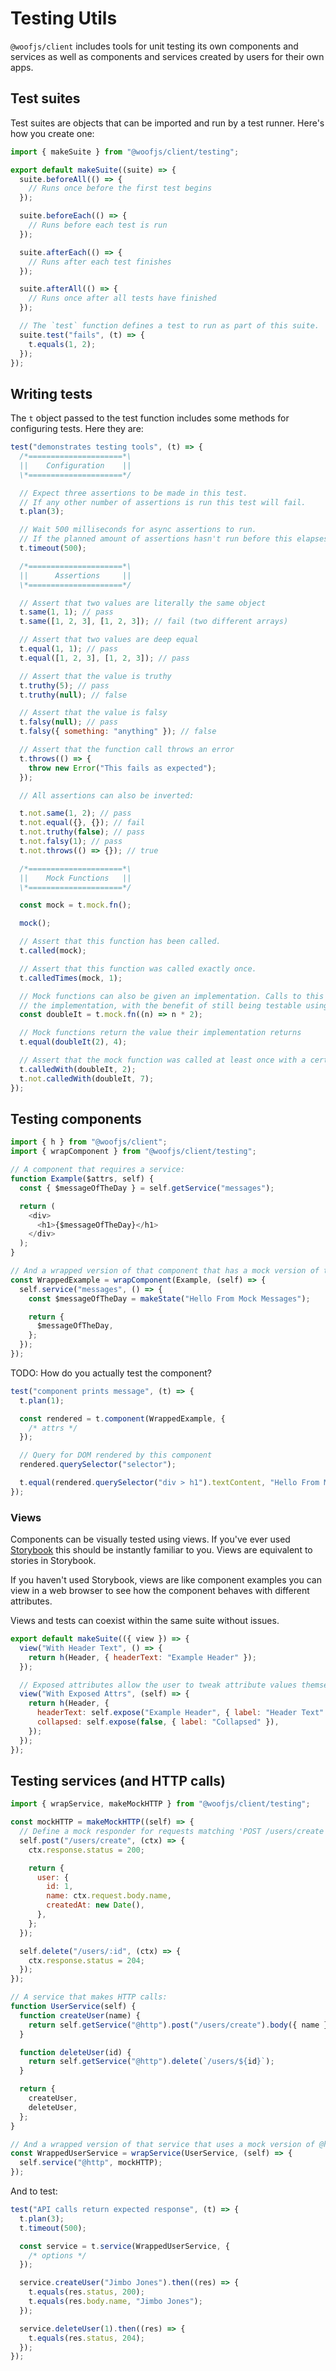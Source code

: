 # Testing Utils

`@woofjs/client` includes tools for unit testing its own components and services as well as components and services created by users for their own apps.

## Test suites

Test suites are objects that can be imported and run by a test runner. Here's how you create one:

```js
import { makeSuite } from "@woofjs/client/testing";

export default makeSuite((suite) => {
  suite.beforeAll(() => {
    // Runs once before the first test begins
  });

  suite.beforeEach(() => {
    // Runs before each test is run
  });

  suite.afterEach(() => {
    // Runs after each test finishes
  });

  suite.afterAll(() => {
    // Runs once after all tests have finished
  });

  // The `test` function defines a test to run as part of this suite.
  suite.test("fails", (t) => {
    t.equals(1, 2);
  });
});
```

## Writing tests

The `t` object passed to the test function includes some methods for configuring tests. Here they are:

```js
test("demonstrates testing tools", (t) => {
  /*=====================*\
  ||    Configuration    ||
  \*=====================*/

  // Expect three assertions to be made in this test.
  // If any other number of assertions is run this test will fail.
  t.plan(3);

  // Wait 500 milliseconds for async assertions to run.
  // If the planned amount of assertions hasn't run before this elapses the test will fail.
  t.timeout(500);

  /*=====================*\
  ||      Assertions     ||
  \*=====================*/

  // Assert that two values are literally the same object
  t.same(1, 1); // pass
  t.same([1, 2, 3], [1, 2, 3]); // fail (two different arrays)

  // Assert that two values are deep equal
  t.equal(1, 1); // pass
  t.equal([1, 2, 3], [1, 2, 3]); // pass

  // Assert that the value is truthy
  t.truthy(5); // pass
  t.truthy(null); // false

  // Assert that the value is falsy
  t.falsy(null); // pass
  t.falsy({ something: "anything" }); // false

  // Assert that the function call throws an error
  t.throws(() => {
    throw new Error("This fails as expected");
  });

  // All assertions can also be inverted:

  t.not.same(1, 2); // pass
  t.not.equal({}, {}); // fail
  t.not.truthy(false); // pass
  t.not.falsy(1); // pass
  t.not.throws(() => {}); // true

  /*=====================*\
  ||    Mock Functions   ||
  \*=====================*/

  const mock = t.mock.fn();

  mock();

  // Assert that this function has been called.
  t.called(mock);

  // Assert that this function was called exactly once.
  t.calledTimes(mock, 1);

  // Mock functions can also be given an implementation. Calls to this function will act like
  // the implementation, with the benefit of still being testable using mock function assertions.
  const doubleIt = t.mock.fn((n) => n * 2);

  // Mock functions return the value their implementation returns
  t.equal(doubleIt(2), 4);

  // Assert that the mock function was called at least once with a certain argument
  t.calledWith(doubleIt, 2);
  t.not.calledWith(doubleIt, 7);
});
```

## Testing components

```js
import { h } from "@woofjs/client";
import { wrapComponent } from "@woofjs/client/testing";

// A component that requires a service:
function Example($attrs, self) {
  const { $messageOfTheDay } = self.getService("messages");

  return (
    <div>
      <h1>{$messageOfTheDay}</h1>
    </div>
  );
}

// And a wrapped version of that component that has a mock version of that service provided:
const WrappedExample = wrapComponent(Example, (self) => {
  self.service("messages", () => {
    const $messageOfTheDay = makeState("Hello From Mock Messages");

    return {
      $messageOfTheDay,
    };
  });
});
```

TODO: How do you actually test the component?

```js
test("component prints message", (t) => {
  t.plan(1);

  const rendered = t.component(WrappedExample, {
    /* attrs */
  });

  // Query for DOM rendered by this component
  rendered.querySelector("selector");

  t.equal(rendered.querySelector("div > h1").textContent, "Hello From Mock Messages");
});
```

### Views

Components can be visually tested using views. If you've ever used [Storybook](https://storybook.js.org/) this should be instantly familiar to you. Views are equivalent to stories in Storybook.

If you haven't used Storybook, views are like component examples you can view in a web browser to see how the component behaves with different attributes.

Views and tests can coexist within the same suite without issues.

```js
export default makeSuite(({ view }) => {
  view("With Header Text", () => {
    return h(Header, { headerText: "Example Header" });
  });

  // Exposed attributes allow the user to tweak attribute values themselves in the test environment
  view("With Exposed Attrs", (self) => {
    return h(Header, {
      headerText: self.expose("Example Header", { label: "Header Text" }),
      collapsed: self.expose(false, { label: "Collapsed" }),
    });
  });
});
```

## Testing services (and HTTP calls)

```js
import { wrapService, makeMockHTTP } from "@woofjs/client/testing";

const mockHTTP = makeMockHTTP((self) => {
  // Define a mock responder for requests matching 'POST /users/create'
  self.post("/users/create", (ctx) => {
    ctx.response.status = 200;

    return {
      user: {
        id: 1,
        name: ctx.request.body.name,
        createdAt: new Date(),
      },
    };
  });

  self.delete("/users/:id", (ctx) => {
    ctx.response.status = 204;
  });
});

// A service that makes HTTP calls:
function UserService(self) {
  function createUser(name) {
    return self.getService("@http").post("/users/create").body({ name });
  }

  function deleteUser(id) {
    return self.getService("@http").delete(`/users/${id}`);
  }

  return {
    createUser,
    deleteUser,
  };
}

// And a wrapped version of that service that uses a mock version of @http:
const WrappedUserService = wrapService(UserService, (self) => {
  self.service("@http", mockHTTP);
});
```

And to test:

```js
test("API calls return expected response", (t) => {
  t.plan(3);
  t.timeout(500);

  const service = t.service(WrappedUserService, {
    /* options */
  });

  service.createUser("Jimbo Jones").then((res) => {
    t.equals(res.status, 200);
    t.equals(res.body.name, "Jimbo Jones");
  });

  service.deleteUser(1).then((res) => {
    t.equals(res.status, 204);
  });
});
```
